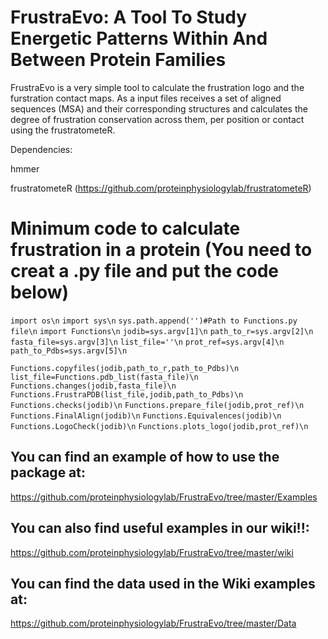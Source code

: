 # FrustraEvo: A Tool To Study Energetic Patterns Within And Between Protein Families

FrustraEvo is a very simple tool to calculate the frustration logo and the furstration contact maps. As a input files receives a set of aligned sequences (MSA) and their corresponding structures and calculates the degree of frustration conservation across them, per position or contact using the frustratometeR.

Dependencies:

hmmer

frustratometeR (https://github.com/proteinphysiologylab/frustratometeR)

# Minimum code to calculate frustration in a protein (You need to creat a .py file and put the code below)

`import os\n`
`import sys\n`
`sys.path.append('')#Path to Functions.py file\n`
`import Functions\n`
`jodib=sys.argv[1]\n`
`path_to_r=sys.argv[2]\n`
`fasta_file=sys.argv[3]\n`
`list_file=''\n`
`prot_ref=sys.argv[4]\n`
`path_to_Pdbs=sys.argv[5]\n`

`Functions.copyfiles(jodib,path_to_r,path_to_Pdbs)\n`
`list_file=Functions.pdb_list(fasta_file)\n`
`Functions.changes(jodib,fasta_file)\n`
`Functions.FrustraPDB(list_file,jodib,path_to_Pdbs)\n`
`Functions.checks(jodib)\n`
`Functions.prepare_file(jodib,prot_ref)\n`
`Functions.FinalAlign(jodib)\n`
`Functions.Equivalences(jodib)\n`
`Functions.LogoCheck(jodib)\n`
`Functions.plots_logo(jodib,prot_ref)\n`

## **You can find an example of how to use the package at:**

https://github.com/proteinphysiologylab/FrustraEvo/tree/master/Examples

## **You can also find useful examples in our wiki!!:**

https://github.com/proteinphysiologylab/FrustraEvo/tree/master/wiki

## **You can find the data used in the Wiki examples at:**

https://github.com/proteinphysiologylab/FrustraEvo/tree/master/Data
